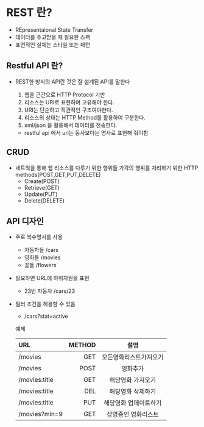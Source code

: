 # REST 란?
* REpresentaional State Transfer
* 데이터를 주고받을 때 필요한 스팩 
* 표면적인 실체는 스타일 또는 패턴

## Restful API 란?
* REST한 방식의 API란 것은 잘 설계된 API를 말한다
    1. 웹을 근간으로 HTTP Protocol 기반
    2. 리소스는 URI로 표현하며 고유해야 한다.
    3. URI는 단순하고 직관적인 구조여야한다.
    4. 리소스의 상태는 HTTP Method를 활용하여 구분한다.
    5. xml/json 을 활용해서 데이터를 전송한다.

    * restful api 에서 uri는 동사보다는 명사로 표현해 줘야함 

    
## CRUD
 * 네트웍을 통해 웹 리소스를 다루기 위한 행위들 가각의 행위를 처리하기 위한 HTTP methods(POST,GET,PUT,DELETE)
    * Create(POST)
    * Retrieve(GET)
    * Update(PUT)
    * Delete(DELETE)

## API 디자인
* 주로 복수명사를 사용
    - 자동차들 /cars
    - 영화들   /movies
    - 꽃들     /flowers
* 필요하면 URL에 하위자원을 표현
    - 23번 자동차 /cars/23
 * 필터 조건을 허용할 수 있음
    - /cars?stat=active

    예제 
  
    | URL                  | METHOD               | 설명                 |
    | :------------------- | -------------------: |:---------------:|
    | /movies              | GET                  | 모든영화리스트가져오기 |
    | /movies              | POST                 | 영화추가       |
    | /movies:title        | GET                  | 해당영화 가져오기 |
    | /movies:title        | DEL                  | 해당영화 삭제하기 |
    | /movies:title        | PUT                  | 해당영화 업데이트하기 |
    | /movies?min=9        | GET                  | 상영중인 영화리스트 |
      